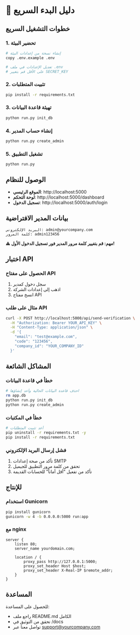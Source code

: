 # 🚀 دليل البدء السريع

## خطوات التشغيل السريع

### 1. تحضير البيئة
```bash
# إنشاء نسخة من إعدادات البيئة
copy .env.example .env

# تعديل الإعدادات في ملف .env
# على الأقل قم بتغيير SECRET_KEY
```

### 2. تثبيت المتطلبات
```bash
pip install -r requirements.txt
```

### 3. تهيئة قاعدة البيانات
```bash
python run.py init_db
```

### 4. إنشاء حساب المدير
```bash
python run.py create_admin
```

### 5. تشغيل التطبيق
```bash
python run.py
```

## الوصول للنظام

- **الموقع الرئيسي**: http://localhost:5000
- **لوحة التحكم**: http://localhost:5000/dashboard
- **تسجيل الدخول**: http://localhost:5000/auth/login

## بيانات المدير الافتراضية

```
البريد الإلكتروني: admin@yourcompany.com
كلمة المرور: admin123456
```

**⚠️ مهم: قم بتغيير كلمة مرور المدير فور تسجيل الدخول الأول!**

## اختبار API

### الحصول على مفتاح API
1. سجل دخول كمدير
2. اذهب إلى إعدادات الشركة
3. انسخ مفتاح API

### مثال على طلب API
```bash
curl -X POST http://localhost:5000/api/send-verification \
  -H "Authorization: Bearer YOUR_API_KEY" \
  -H "Content-Type: application/json" \
  -d '{
    "email": "test@example.com",
    "code": "123456",
    "company_id": "YOUR_COMPANY_ID"
  }'
```

## المشاكل الشائعة

### خطأ في قاعدة البيانات
```bash
# احذف قاعدة البيانات الحالية وأعد إنشاؤها
rm app.db
python run.py init_db
python run.py create_admin
```

### خطأ في المكتبات
```bash
# أعد تثبيت المتطلبات
pip uninstall -r requirements.txt -y
pip install -r requirements.txt
```

### فشل إرسال البريد الإلكتروني
1. تأكد من صحة إعدادات SMTP
2. تحقق من كلمة مرور التطبيق للجيميل
3. تأكد من تفعيل "أقل أماناً" للحسابات القديمة

## للإنتاج

### استخدام Gunicorn
```bash
pip install gunicorn
gunicorn -w 4 -b 0.0.0.0:5000 run:app
```

### مع nginx
```nginx
server {
    listen 80;
    server_name yourdomain.com;
    
    location / {
        proxy_pass http://127.0.0.1:5000;
        proxy_set_header Host $host;
        proxy_set_header X-Real-IP $remote_addr;
    }
}
```

## المساعدة

للحصول على المساعدة:
- راجع ملف README.md الكامل
- تحقق من التوثيق في /docs
- تواصل معنا عبر support@yourcompany.com
